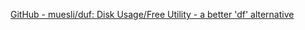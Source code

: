 
[GitHub - muesli/duf: Disk Usage/Free Utility - a better 'df' alternative](https://github.com/muesli/duf)

